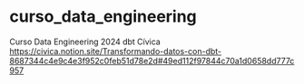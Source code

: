 # curso_data_engineering
Curso Data Engineering 2024 dbt Cívica
https://civica.notion.site/Transformando-datos-con-dbt-8687344c4e9c4e3f952c0feb51d78e2d#49ed112f97844c70a1d0658dd777c957
